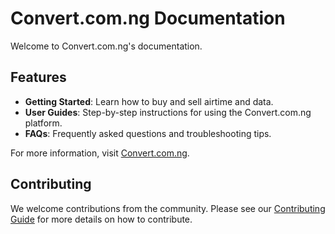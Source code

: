 # Convert.com.ng Documentation

Welcome to Convert.com.ng's documentation.

## Features

- **Getting Started**: Learn how to buy and sell airtime and data.
- **User Guides**: Step-by-step instructions for using the Convert.com.ng platform.
- **FAQs**: Frequently asked questions and troubleshooting tips.

For more information, visit [Convert.com.ng](https://docs.convert.com.ng).

## Contributing

We welcome contributions from the community. Please see our [Contributing Guide](CONTRIBUTING.md) for more details on how to contribute.
